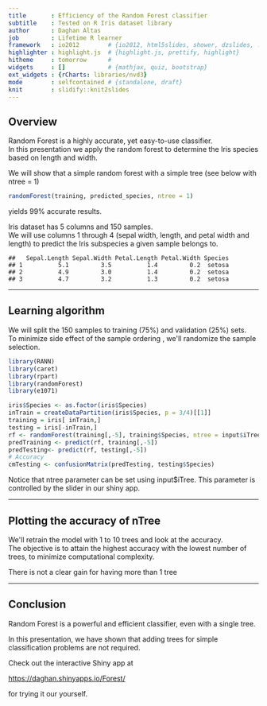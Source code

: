 ```yaml
---
title       : Efficiency of the Random Forest classifier
subtitle    : Tested on R Iris dataset library
author      : Daghan Altas
job         : Lifetime R learner
framework   : io2012        # {io2012, html5slides, shower, dzslides, ...}
highlighter : highlight.js  # {highlight.js, prettify, highlight}
hitheme     : tomorrow      # 
widgets     : []            # {mathjax, quiz, bootstrap}
ext_widgets : {rCharts: libraries/nvd3}
mode        : selfcontained # {standalone, draft}
knit        : slidify::knit2slides
---
```



## Overview
Random Forest is a highly accurate, yet easy-to-use classifier.   
In this presentation we apply the random forest to determine the Iris species based on length and width.

We will show that a simple random forest with a simple tree (see below with ntree = 1)

```r
randomForest(training, predicted_species, ntree = 1)
```
yields 99% accurate results.

Iris dataset has 5 columns and 150 samples.  
We will use columns 1 through 4 (sepal width, length, and petal width and length) to predict the Iris subspecies a given sample belongs to.


```
##   Sepal.Length Sepal.Width Petal.Length Petal.Width Species
## 1          5.1         3.5          1.4         0.2  setosa
## 2          4.9         3.0          1.4         0.2  setosa
## 3          4.7         3.2          1.3         0.2  setosa
```

---
## Learning algorithm
We will split the 150 samples to training (75%) and validation (25%) sets.  
To minimize side effect of the sample ordering , we'll randomize the sample selection.

```r
library(RANN)
library(caret)
library(rpart)
library(randomForest)
library(e1071)

iris$Species <- as.factor(iris$Species)
inTrain = createDataPartition(iris$Species, p = 3/4)[[1]]
training = iris[ inTrain,]
testing = iris[-inTrain,] 
rf <- randomForest(training[,-5], training$Species, ntree = input$iTree)
predTraining <- predict(rf, training[,-5])
predTesting<- predict(rf, testing[,-5])
# Accuracy
cmTesting <- confusionMatrix(predTesting, testing$Species) 
```
Notice that ntree parameter can be set using input$iTree.
This parameter is controlled by the slider in our shiny app.

---

## Plotting the accuracy of nTree
We'll retrain the model with 1 to 10 trees and look at the accuracy.  
The objective is to attain the highest accuracy with the lowest number of trees, to minimize computational complexity.   



<div id = 'chart637a69147380' class = 'rChart nvd3'></div>
<script type='text/javascript'>
 $(document).ready(function(){
      drawchart637a69147380()
    });
    function drawchart637a69147380(){  
      var opts = {
 "dom": "chart637a69147380",
"width":    800,
"height":    400,
"x": "tree_vector",
"y": "accuracy_vector",
"type": "scatterChart",
"id": "chart637a69147380" 
},
        data = [
 {
 "tree_vector": 1,
"accuracy_vector": 0.9444444444444 
},
{
 "tree_vector": 2,
"accuracy_vector": 0.9722222222222 
},
{
 "tree_vector": 3,
"accuracy_vector":              1 
},
{
 "tree_vector": 4,
"accuracy_vector": 0.9166666666667 
},
{
 "tree_vector": 5,
"accuracy_vector":              1 
},
{
 "tree_vector": 6,
"accuracy_vector":              1 
},
{
 "tree_vector": 7,
"accuracy_vector": 0.9722222222222 
},
{
 "tree_vector": 8,
"accuracy_vector":              1 
},
{
 "tree_vector": 9,
"accuracy_vector":              1 
},
{
 "tree_vector": 10,
"accuracy_vector": 0.9722222222222 
} 
]
  
      if(!(opts.type==="pieChart" || opts.type==="sparklinePlus" || opts.type==="bulletChart")) {
        var data = d3.nest()
          .key(function(d){
            //return opts.group === undefined ? 'main' : d[opts.group]
            //instead of main would think a better default is opts.x
            return opts.group === undefined ? opts.y : d[opts.group];
          })
          .entries(data);
      }
      
      if (opts.disabled != undefined){
        data.map(function(d, i){
          d.disabled = opts.disabled[i]
        })
      }
      
      nv.addGraph(function() {
        var chart = nv.models[opts.type]()
          .width(opts.width)
          .height(opts.height)
          
        if (opts.type != "bulletChart"){
          chart
            .x(function(d) { return d[opts.x] })
            .y(function(d) { return d[opts.y] })
        }
          
         
        
          
        

        
        
        
      
       d3.select("#" + opts.id)
        .append('svg')
        .datum(data)
        .transition().duration(500)
        .call(chart);

       nv.utils.windowResize(chart.update);
       return chart;
      });
    };
</script>

There is not a clear gain for having more than 1 tree



---
## Conclusion

Random Forest is a powerful and efficient classifier, even with a single tree.  

In this presentation, we have shown that adding trees for simple classification problems are not required.

Check out the interactive Shiny app at   

https://daghan.shinyapps.io/Forest/   

for trying it our yourself.

